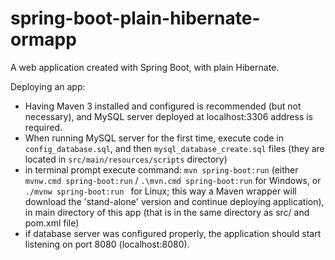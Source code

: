 # spring-boot-plain-hibernate-ormapp
A web application created with Spring Boot, with plain Hibernate.

Deploying an app:
 - Having Maven 3 installed and configured is recommended (but not necessary), and MySQL server deployed at localhost:3306 address is required.
 - When running MySQL server for the first time, execute code in ```config_database.sql```, and then ```mysql_database_create.sql``` files (they are located in ```src/main/resources/scripts``` directory)
 - in terminal prompt execute command: ```mvn spring-boot:run``` (either ```mvnw.cmd spring-boot:run``` / ```.\mvn.cmd spring-boot:run``` for Windows, or ```./mvnw spring-boot:run ``` for Linux; this way a Maven wrapper will download the 'stand-alone' version and continue deploying application), in main directory of this app (that is in the same directory as src/ and pom.xml file)
 - if database server was configured properly, the application should start listening on port 8080 (localhost:8080).

